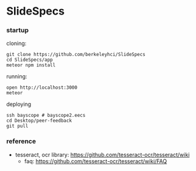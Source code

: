 # SlideSpecs

### startup

cloning:

    git clone https://github.com/berkeleyhci/SlideSpecs
    cd SlideSpecs/app
    meteor npm install

running:

    open http://localhost:3000
    meteor

deploying

    ssh bayscope # bayscope2.eecs
    cd Desktop/peer-feedback
    git pull

### reference

- tesseract, ocr library: https://github.com/tesseract-ocr/tesseract/wiki
    - faq: https://github.com/tesseract-ocr/tesseract/wiki/FAQ

